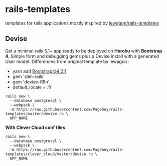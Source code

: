 # rails-templates
templates for rails applications mostly inspired by [lewagon/rails-templates](https://github.com/lewagon/rails-templates)

## Devise
Get a minimal rails 5.1+ app ready to be deployed on **Heroku** with **Bootstrap 4**, Simple form and debugging gems plus a Devise install with a generated User model.
Differences from original template by lewagon :
- yarn add Bootstrap@4.2.1
- gem 'slim-rails'
- gem 'devise-i18n'
- default_locale = :fr

```
rails new \
  --database postgresql \
  --webpack \
  -m https://raw.githubusercontent.com/Pagehey/rails-templates/master/devise.rb \
  APP_NAME
  ```
**With Clever Cloud conf files**

```
rails new \
  --database postgresql \
  --webpack \
  -m https://raw.githubusercontent.com/Pagehey/rails-templates/clever_cloud/master/devise.rb \
  APP_NAME
  ```
